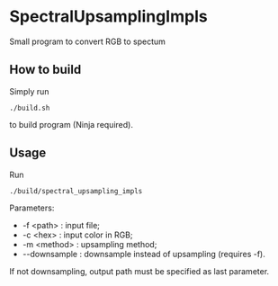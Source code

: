 # SpectralUpsamplingImpls

Small program to convert RGB to spectum

## How to build

Simply run 
~~~
./build.sh
~~~
 to build program (Ninja required).

## Usage
Run
~~~
./build/spectral_upsampling_impls 
~~~
Parameters: 
* -f \<path\> : input file;
* -c \<hex\> : input color in RGB;
* -m \<method\> : upsampling method;
* --downsample : downsample instead of upsampling (requires -f).

If not downsampling, output path must be specified as last parameter.

